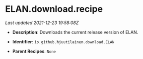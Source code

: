 # ELAN.download.recipe

_Last updated 2021-12-23 19:58:08Z_

- **Description**: Downloads the current release version of ELAN.

- **Identifier**: `io.github.hjuutilainen.download.ELAN`

- **Parent Recipes**: `None`